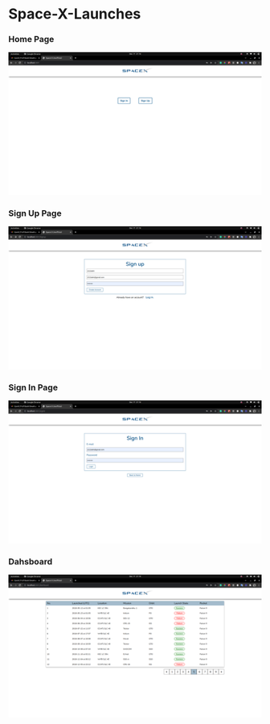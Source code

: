 # Space-X-Launches


### Home Page

![Home Page Image](./pages/Home.png)

### Sign Up Page
![Sign Up Page Image](./pages/SignUp.png)

### Sign In Page
![Sign In Page Image](./pages/SignIn.png)


### Dahsboard
![Dashboard Image](./pages/Dashboard.png)